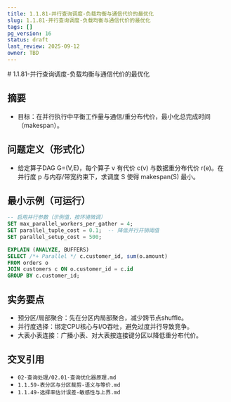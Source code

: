 ```yaml
---
title: 1.1.81-并行查询调度-负载均衡与通信代价的最优化
slug: 1.1.81-并行查询调度-负载均衡与通信代价的最优化
tags: []
pg_version: 16
status: draft
last_review: 2025-09-12
owner: TBD
---
```


﻿# 1.1.81-并行查询调度-负载均衡与通信代价的最优化

## 摘要

- 目标：在并行执行中平衡工作量与通信/重分布代价，最小化总完成时间（makespan）。

## 问题定义（形式化）

- 给定算子DAG G=(V,E)，每个算子 v 有代价 c(v) 与数据重分布代价 r(e)。在并行度 p 与内存/带宽约束下，求调度 S 使得 makespan(S) 最小。

## 最小示例（可运行）

```sql
-- 启用并行参数（示例值，按环境微调）
SET max_parallel_workers_per_gather = 4;
SET parallel_tuple_cost = 0.1;  -- 降低并行开销阈值
SET parallel_setup_cost = 500;

EXPLAIN (ANALYZE, BUFFERS)
SELECT /*+ Parallel */ c.customer_id, sum(o.amount)
FROM orders o
JOIN customers c ON o.customer_id = c.id
GROUP BY c.customer_id;
```

## 实务要点

- 预分区/局部聚合：先在分区内局部聚合，减少跨节点shuffle。
- 并行度选择：绑定CPU核心与I/O吞吐，避免过度并行导致竞争。
- 大表小表连接：广播小表、对大表按连接键分区以降低重分布代价。

## 交叉引用

- `02-查询处理/02.01-查询优化器原理.md`
- `1.1.59-表分区与分区裁剪-语义与等价.md`
- `1.1.49-选择率估计误差-敏感性与上界.md`
